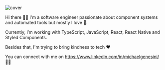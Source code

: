 ![cover](https://scontent-mxp1-1.xx.fbcdn.net/v/t1.0-9/75341209_10217961264574716_6904237126062178304_n.jpg?_nc_cat=108&_nc_sid=dd9801&_nc_ohc=ocxvLEoUO2EAX81zsvI&_nc_ht=scontent-mxp1-1.xx&oh=5f35f3a088477de1d4891df1392efbca&oe=5F2D1901)

Hi there 🙏🏿 
I'm a software engineer passionate about component systems and automated tools but mostly I love 🍕.

Currently, I’m working with TypeScript, JavaScript, React, React Native and Styled Components.

Besides that, I'm trying to bring kindness to tech ❤️

You can connect with me on https://www.linkedin.com/in/michaelgenesini/ 👐🏾

<!--
**michaelgenesini/michaelgenesini** is a ✨ _special_ ✨ repository because its `README.md` (this file) appears on your GitHub profile.

Here are some ideas to get you started:

- 🔭 I’m currently working on ...
- 🌱 I’m currently learning ...
- 👯 I’m looking to collaborate on ...
- 🤔 I’m looking for help with ...
- 💬 Ask me about ...
- 📫 How to reach me: ...
- 😄 Pronouns: ...
- ⚡ Fun fact: ...
-->
